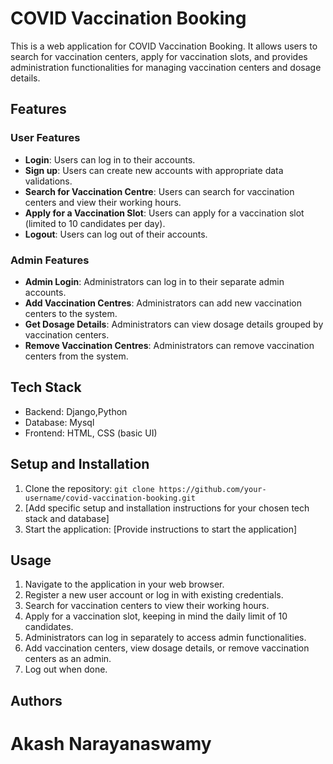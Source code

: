 # COVID Vaccination Booking

This is a web application for COVID Vaccination Booking. It allows users to search for vaccination centers, apply for vaccination slots, and provides administration functionalities for managing vaccination centers and dosage details.

## Features

### User Features

- **Login**: Users can log in to their accounts.
- **Sign up**: Users can create new accounts with appropriate data validations.
- **Search for Vaccination Centre**: Users can search for vaccination centers and view their working hours.
- **Apply for a Vaccination Slot**: Users can apply for a vaccination slot (limited to 10 candidates per day).
- **Logout**: Users can log out of their accounts.

### Admin Features

- **Admin Login**: Administrators can log in to their separate admin accounts.
- **Add Vaccination Centres**: Administrators can add new vaccination centers to the system.
- **Get Dosage Details**: Administrators can view dosage details grouped by vaccination centers.
- **Remove Vaccination Centres**: Administrators can remove vaccination centers from the system.

## Tech Stack

- Backend: Django,Python
- Database: Mysql
- Frontend: HTML, CSS (basic UI)

## Setup and Installation

1. Clone the repository: `git clone https://github.com/your-username/covid-vaccination-booking.git`
2. [Add specific setup and installation instructions for your chosen tech stack and database]
3. Start the application: [Provide instructions to start the application]

## Usage

1. Navigate to the application in your web browser.
2. Register a new user account or log in with existing credentials.
3. Search for vaccination centers to view their working hours.
4. Apply for a vaccination slot, keeping in mind the daily limit of 10 candidates.
5. Administrators can log in separately to access admin functionalities.
6. Add vaccination centers, view dosage details, or remove vaccination centers as an admin.
7. Log out when done.


## Authors

# Akash Narayanaswamy

